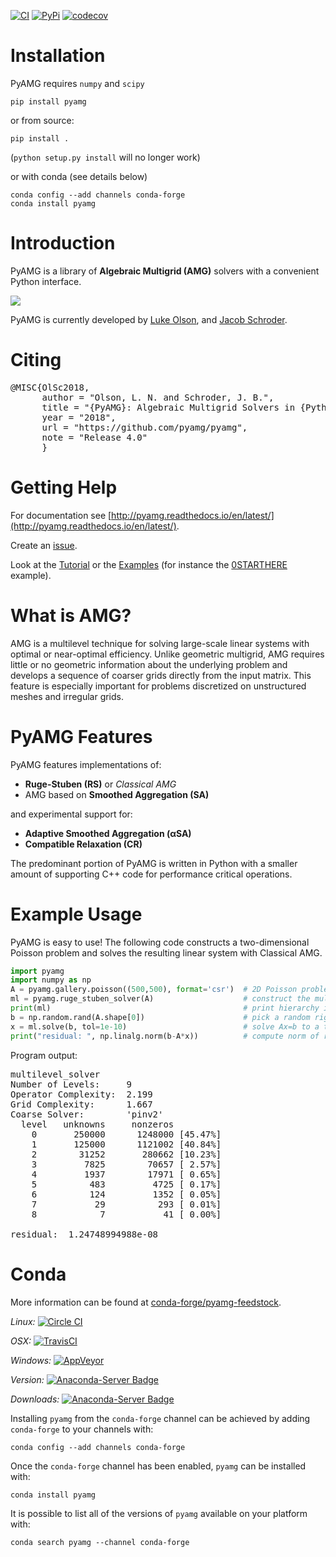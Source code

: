 [![CI](https://github.com/pyamg/pyamg/workflows/CI/badge.svg)](https://github.com/pyamg/pyamg/actions?query=workflow%3ACI+branch%3Amain)
[![PyPi](https://img.shields.io/pypi/pyversions/pyamg.svg?style=flat-square)](https://pypi.python.org/pypi/pyamg/)
[![codecov](https://codecov.io/gh/pyamg/pyamg/branch/main/graph/badge.svg?token=JpRo1gdALC)](https://codecov.io/gh/pyamg/pyamg)

# Installation
PyAMG requires `numpy` and `scipy`

```
pip install pyamg
```

or from source:

```
pip install .
```

(`python setup.py install` will no longer work)

or with conda (see details below)

```
conda config --add channels conda-forge
conda install pyamg
```

# Introduction

PyAMG is a library of **Algebraic Multigrid (AMG)** solvers with a convenient Python interface.

![](./Docs/logo/pyamg_logo_withtext.png)

PyAMG is currently developed by [Luke Olson](http://lukeo.cs.illinois.edu), and [Jacob Schroder](http://people.llnl.gov/schroder2).

# Citing

<pre>
@MISC{OlSc2018,
      author = "Olson, L. N. and Schroder, J. B.",
      title = "{PyAMG}: Algebraic Multigrid Solvers in {Python} v4.0",
      year = "2018",
      url = "https://github.com/pyamg/pyamg",
      note = "Release 4.0"
      }
</pre>

# Getting Help

For documentation see [http://pyamg.readthedocs.io/en/latest/](http://pyamg.readthedocs.io/en/latest/).

Create an [issue](https://github.com/pyamg/pyamg/issues).

Look at the [Tutorial](https://github.com/pyamg/pyamg/wiki/Tutorial) or the [Examples](https://github.com/pyamg/pyamg/wiki/Examples) (for instance  the [0STARTHERE](https://github.com/pyamg/pyamg-examples/blob/master/0STARTHERE/demo.py) example).

# What is AMG?

 AMG is a multilevel technique for solving large-scale linear systems with optimal or near-optimal efficiency.  Unlike geometric multigrid, AMG requires little or no geometric information about the underlying problem and develops a sequence of coarser grids directly from the input matrix.  This feature is especially important for problems discretized on unstructured meshes and irregular grids.

# PyAMG Features

PyAMG features implementations of:

- **Ruge-Stuben (RS)** or *Classical AMG*
- AMG based on **Smoothed Aggregation (SA)**

and experimental support for:

- **Adaptive Smoothed Aggregation (αSA)**
- **Compatible Relaxation (CR)**

The predominant portion of PyAMG is written in Python with a smaller amount of supporting C++ code for performance critical operations.

# Example Usage

PyAMG is easy to use!  The following code constructs a two-dimensional Poisson problem and solves the resulting linear system with Classical AMG.

````python
import pyamg
import numpy as np
A = pyamg.gallery.poisson((500,500), format='csr')  # 2D Poisson problem on 500x500 grid
ml = pyamg.ruge_stuben_solver(A)                    # construct the multigrid hierarchy
print(ml)                                           # print hierarchy information
b = np.random.rand(A.shape[0])                      # pick a random right hand side
x = ml.solve(b, tol=1e-10)                          # solve Ax=b to a tolerance of 1e-10
print("residual: ", np.linalg.norm(b-A*x))          # compute norm of residual vector
````

Program output:

<pre>
multilevel_solver
Number of Levels:     9
Operator Complexity:  2.199
Grid Complexity:      1.667
Coarse Solver:        'pinv2'
  level   unknowns     nonzeros
    0       250000      1248000 [45.47%]
    1       125000      1121002 [40.84%]
    2        31252       280662 [10.23%]
    3         7825        70657 [ 2.57%]
    4         1937        17971 [ 0.65%]
    5          483         4725 [ 0.17%]
    6          124         1352 [ 0.05%]
    7           29          293 [ 0.01%]
    8            7           41 [ 0.00%]

residual:  1.24748994988e-08
</pre>

# Conda

More information can be found at [conda-forge/pyamg-feedstock](https://github.com/conda-forge/pyamg-feedstock).

*Linux:*
[![Circle CI](https://circleci.com/gh/conda-forge/pyamg-feedstock.svg?style=shield)](https://circleci.com/gh/conda-forge/pyamg-feedstock)

*OSX:*
[![TravisCI](https://travis-ci.org/conda-forge/pyamg-feedstock.svg?branch=master)](https://travis-ci.org/conda-forge/pyamg-feedstock)

*Windows:*
[![AppVeyor](https://ci.appveyor.com/api/projects/status/github/conda-forge/pyamg-feedstock?svg=True)](https://ci.appveyor.com/project/conda-forge/pyamg-feedstock/branch/master)

*Version:*
[![Anaconda-Server Badge](https://anaconda.org/conda-forge/pyamg/badges/version.svg)](https://anaconda.org/conda-forge/pyamg)

*Downloads:*
[![Anaconda-Server Badge](https://anaconda.org/conda-forge/pyamg/badges/downloads.svg)](https://anaconda.org/conda-forge/pyamg)

Installing `pyamg` from the `conda-forge` channel can be achieved by adding `conda-forge` to your channels with:

```
conda config --add channels conda-forge
```

Once the `conda-forge` channel has been enabled, `pyamg` can be installed with:

```
conda install pyamg
```

It is possible to list all of the versions of `pyamg` available on your platform with:

```
conda search pyamg --channel conda-forge
```
